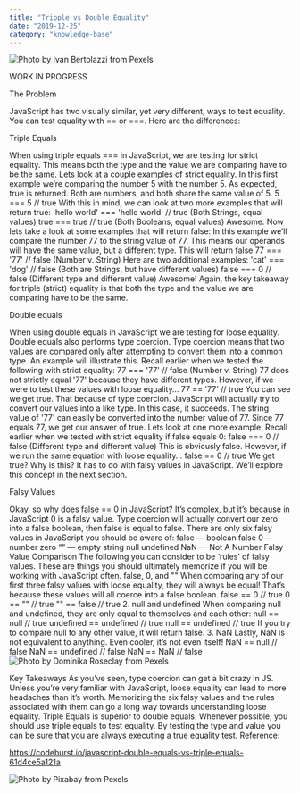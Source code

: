 ```yaml
---
title: "Tripple vs Double Equality"
date: "2019-12-25"
category: "knowledge-base"
---
```


![](https://i.imgur.com/hPA457A.jpg "Photo by Ivan Bertolazzi from Pexels")


WORK IN PROGRESS

The Problem

JavaScript has two visually similar, yet very different, ways to test equality. You can test equality with == or ===. Here are the differences:

Triple Equals

When using triple equals === in JavaScript, we are testing for strict equality. This means both the type and the value we are comparing have to be the same.
Lets look at a couple examples of strict equality.
In this first example we’re comparing the number 5 with the number 5. As expected, true is returned. Both are numbers, and both share the same value of 5.
5 === 5
// true
With this in mind, we can look at two more examples that will return true:
'hello world' === 'hello world'
// true (Both Strings, equal values)
true === true
// true (Both Booleans, equal values)
Awesome. Now lets take a look at some examples that will return false:
In this example we’ll compare the number 77 to the string value of 77. This means our operands will have the same value, but a different type. This will return false
77 === '77'
// false (Number v. String)
Here are two additional examples:
'cat' === 'dog'
// false (Both are Strings, but have different values)
false === 0
// false (Different type and different value)
Awesome! Again, the key takeaway for triple (strict) equality is that both the type and the value we are comparing have to be the same.

Double equals

When using double equals in JavaScript we are testing for loose equality. Double equals also performs type coercion.
Type coercion means that two values are compared only after attempting to convert them into a common type.
An example will illustrate this. Recall earlier when we tested the following with strict equality:
77 === '77'
// false (Number v. String)
77 does not strictly equal '77' because they have different types. However, if we were to test these values with loose equality…
77 == '77'
// true
You can see we get true. That because of type coercion. JavaScript will actually try to convert our values into a like type. In this case, it succeeds. The string value of '77' can easily be converted into the number value of 77. Since 77 equals 77, we get our answer of true.
Lets look at one more example.
Recall earlier when we tested with strict equality if false equals 0:
false === 0
// false (Different type and different value)
This is obviously false. However, if we run the same equation with loose equality…
false == 0
// true
We get true? Why is this? It has to do with falsy values in JavaScript. We’ll explore this concept in the next section.

Falsy Values

Okay, so why does false == 0 in JavaScript? It’s complex, but it’s because in JavaScript 0 is a falsy value.
Type coercion will actually convert our zero into a false boolean, then false is equal to false.
There are only six falsy values in JavaScript you should be aware of:
false — boolean false
0 — number zero
“” — empty string
null
undefined
NaN — Not A Number
Falsy Value Comparison
The following you can consider to be ‘rules’ of falsy values. These are things you should ultimately memorize if you will be working with JavaScript often.
false, 0, and ""
When comparing any of our first three falsy values with loose equality, they will always be equal! That’s because these values will all coerce into a false boolean.
false == 0
// true
0 == ""
// true
"" == false
// true
2. null and undefined
When comparing null and undefined, they are only equal to themselves and each other:
null == null
// true
undefined == undefined
// true
null == undefined
// true
If you try to compare null to any other value, it will return false.
3. NaN
Lastly, NaN is not equivalent to anything. Even cooler, it’s not even itself!
NaN == null
// false
NaN == undefined
// false
NaN == NaN
// false
![](https://i.imgur.com/VsPEaKZ.jpg "Photo by Dominika Roseclay from Pexels")

Key Takeaways
As you’ve seen, type coercion can get a bit crazy in JS. Unless you’re very familiar with JavaScript, loose equality can lead to more headaches than it’s worth. Memorizing the six falsy values and the rules associated with them can go a long way towards understanding loose equality.
Triple Equals is superior to double equals. Whenever possible, you should use triple equals to test equality. By testing the type and value you can be sure that you are always executing a true equality test.
Reference:

https://codeburst.io/javascript-double-equals-vs-triple-equals-61d4ce5a121a

![](https://i.imgur.com/fIyDFmN.jpg "Photo by Pixabay from Pexels")